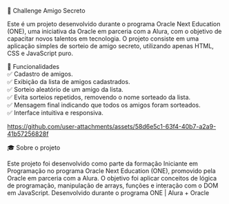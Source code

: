 🎁 Challenge Amigo Secreto

Este é um projeto desenvolvido durante o programa Oracle Next Education (ONE), uma iniciativa da Oracle em parceria com a Alura, com o objetivo de capacitar novos talentos em tecnologia.
O projeto consiste em uma aplicação simples de sorteio de amigo secreto, utilizando apenas HTML, CSS e JavaScript puro.

🔧 Funcionalidades  
✅ Cadastro de amigos.   
✅ Exibição da lista de amigos cadastrados.   
✅ Sorteio aleatório de um amigo da lista.  
✅ Evita sorteios repetidos, removendo o nome sorteado da lista.  
✅ Mensagem final indicando que todos os amigos foram sorteados.  
✅ Interface intuitiva e responsiva.  



https://github.com/user-attachments/assets/58d6e5c1-63f4-40b7-a2a9-41b57256828f




🎓 Sobre o projeto

Este projeto foi desenvolvido como parte da formação Iniciante em Programação no programa Oracle Next Education (ONE), promovido pela Oracle em parceria com a Alura.
O objetivo foi aplicar conceitos de lógica de programação, manipulação de arrays, funções e interação com o DOM em JavaScript.
Desenvolvido durante o programa ONE | Alura + Oracle
